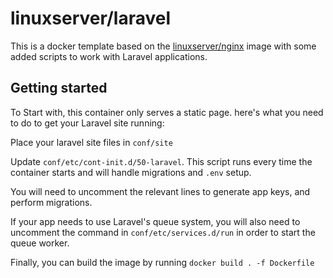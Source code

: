 # linuxserver/laravel

This is a docker template based on the [linuxserver/nginx](https://docs.linuxserver.io/images/docker-nginx) image with some added scripts to work with Laravel applications.

## Getting started

To Start with, this container only serves a static page. here's what you need to do to get your Laravel site running:

Place your laravel site files in `conf/site`

Update `conf/etc/cont-init.d/50-laravel`. This script runs every time the container starts and will handle migrations and `.env` setup.

You will need to uncomment the relevant lines to generate app keys, and perform migrations.

If your app needs to use Laravel's queue system, you will also need to uncomment the command in `conf/etc/services.d/run` in order to start the queue worker.

Finally, you can build the image by running `docker build . -f Dockerfile`
